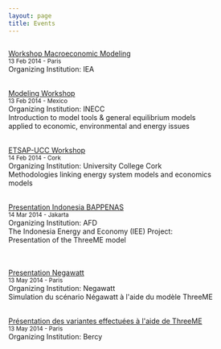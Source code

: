 ```yaml
---
layout: page
title: Events
---
```


<div style="float:left; width:82%;">
	<p>
<a href="http://lidewey.github.io/2014/02/13/Workshop-Macroeconomic-Modeling/">Workshop Macroeconomic Modeling</a> <br> 
<small>13 Feb 2014 - Paris </small><br>
  Organizing Institution: IEA
<br>

<br><a href="http://lidewey.github.io/2014/02/13/Modeling-Workshop/">Modeling Workshop</a>	<br>
<small>13 Feb 2014 - Mexico</small> <br>
  Organizing Institution: INECC <br>
  Introduction to model tools & general equilibrium models applied to economic, environmental and energy issues
<br>

<br>	<a href="http://lidewey.github.io/2014/02/14/ETSAP-UCC-Workshop/">ETSAP-UCC Workshop</a> <br>
<small>14 Feb 2014 - Cork</small> <br>
 Organizing Institution: University College Cork <br>
 Methodologies linking energy system models and economics models
<br>

<br> <a href="http://lidewey.github.io/2014/05/13/Presentation-des-variations-effectuees/">Presentation Indonesia BAPPENAS</a> <br>
<small>14 Mar 2014 - Jakarta</small> <br>
 Organizing Institution:  AFD <br>
 The Indonesia Energy and Economy (IEE) Project: Presentation of the ThreeME model  
<br>

<br>	<a href="http://lidewey.github.io/2014/05/13/Presentation-Negawatt/">Presentation Negawatt</a><br>
<small>13 May 2014 - Paris</small> <br>
  Organizing Institution: Negawatt <br>
  Simulation du scénario Négawatt à l'aide du modèle ThreeME
</i><br>

<br> <a href="http://lidewey.github.io/2014/05/13/Presentation-des-variations-effectuees/">Présentation des variantes effectuées à l'aide de ThreeME</a> <br>
<small>13 May 2014 - Paris</small> <br>
Organizing Institution: Bercy
<br>

</div>

<div style="float:right; width:15%; ">

<head>
<style>
aside {color:#000099;}
b {color:#000099;}
</style>
</head>
<aside>
<style type="text/css"> 
<!-- 
span.label {color:black;width:10;height:5;text-align:center;margin-top:0;background:#ffF;font:bold 13px Arial} 
span.c1 {cursor:hand;color:black;width:10;height:5;text-align:center;margin-top:0;background:#ffF;font:bold 13px Arial} 
span.c2 {cursor:hand;color:red;width:10;height:5;text-align:center;margin-top:0;background:#ffF;font:bold 13px Arial} 
span.c3 {cursor:hand;color:#b0b0b0;width:10;height:5;text-align:center;margin-top:0;background:#ffF;font:bold 12px Arial} 
--> 
</style> 
 <aside>
<script type="text/javascript"> 
<!-- This script and many more are available free online at --> 
<!-- The JavaScript Source!! http://javascript.internet.com --> 
 
<!-- Begin 
function maxDays(mm, yyyy){ 
var mDay; 
 if((mm == 3) || (mm == 5) || (mm == 8) || (mm == 10)){ 
  mDay = 30; 
   } 
   else{ 
    mDay = 31 
    if(mm == 1){ 
      if (yyyy/4 - parseInt(yyyy/4) != 0){ 
       mDay = 28 
      } 
      else{ 
       mDay = 29 
     } 
  } 
  } 
return mDay; 
} 
function changeBg(id){ 
 if (eval(id).style.backgroundColor != "yellow" ){ 
  eval(id).style.backgroundColor = "yellow" 
 } 
 else{ 
  eval(id).style.backgroundColor = "#ffffff" 
 } 
} 
function writeCalendar(){ 
var now = new Date 
var dd = now.getDate() 
var mm = now.getMonth() 
var dow = now.getDay() 
var yyyy = now.getFullYear() 
var arrM = new Array("January","February","March","April","May","June","July","August","September","October","November","December" ) 
var arrY = new Array() 
 for (ii=0;ii<=4;ii++){ 
  arrY[ii] = yyyy - 2 + ii 
 } 
var arrD = new Array("Sun","Mon","Tue","Wed","Thu","Fri","Sat" ) 
 
var text = "" 
text = "<form name=calForm>" 
text += "<table border=1>" 
text += "<tr><td>" 
text += "<table width=100%><tr>" 
text += "<td align=left>" 
text += "<select name=selMonth onChange='changeCal()'>" 
 for (ii=0;ii<=11;ii++){ 
  if (ii==mm){ 
   text += "<option value= " + ii + " Selected>" + arrM[ii] + "</option>" 
  } 
  else{ 
   text += "<option value= " + ii + ">" + arrM[ii] + "</option>" 
  } 
 } 
text += "</select>" 
text += "</td>" 
text += "<td align=right>" 
text += "<select name=selYear onChange='changeCal()'>" 
 for (ii=0;ii<=4;ii++){ 
  if (ii==2){ 
   text += "<option value= " + arrY[ii] + " Selected>" + arrY[ii] + "</option>" 
  } 
  else{ 
   text += "<option value= " + arrY[ii] + ">" + arrY[ii] + "</option>" 
  } 
 } 
text += "</select>" 
text += "</td>" 
text += "</tr></table>" 
text += "</td></tr>" 
text += "<tr><td>" 
text += "<table border=1>" 
text += "<tr>" 
 for (ii=0;ii<=6;ii++){ 
  text += "<td align=center><span class=label>" + arrD[ii] + "</span></td>" 
 } 
text += "</tr>" 
aa = 0 
 for (kk=0;kk<=5;kk++){ 
  text += "<tr>" 
  for (ii=0;ii<=6;ii++){ 
   text += "<td align=center><span id=sp" + aa + " onClick='changeBg(this.id)'>1>" 
   aa += 1 
  } 
  text += "</tr>" 
 } 
text += "</table>" 
text += "</td></tr>" 
text += "</table>" 
text += "</form>" 
document.write(text) 
changeCal() 
} 
function changeCal(){ 
var now = new Date 
var dd = now.getDate() 
var mm = now.getMonth() 
var dow = now.getDay() 
var yyyy = now.getFullYear() 
var currM = parseInt(document.calForm.selMonth.value) 
var prevM 
 if (currM!=0){ 
  prevM = currM - 1 
 } 
 else{ 
  prevM = 11 
 } 
var currY = parseInt(document.calForm.selYear.value) 
var mmyyyy = new Date() 
mmyyyy.setFullYear(currY) 
mmyyyy.setMonth(currM) 
mmyyyy.setDate(1) 
var day1 = mmyyyy.getDay() 
 if (day1 == 0){ 
  day1 = 7 
 } 
var arrN = new Array(41) 
var aa 
 for (ii=0;ii<day1;ii++){ 
  arrN[ii] = maxDays((prevM),currY) - day1 + ii + 1 
 } 
 aa = 1 
 for (ii=day1;ii<=day1+maxDays(currM,currY)-1;ii++){ 
  arrN[ii] = aa 
  aa += 1 
 } 
 aa = 1 
 for (ii=day1+maxDays(currM,currY);ii<=41;ii++){ 
  arrN[ii] = aa 
  aa += 1 
 } 
 for (ii=0;ii<=41;ii++){ 
  eval("sp"+ii).style.backgroundColor = "#FFFFFF" 
 } 
var dCount = 0 
 for (ii=0;ii<=41;ii++){ 
  if (((ii<7)&&(arrN[ii]>20))||((ii>27)&&(arrN[ii]<20))){ 
   eval("sp"+ii).innerHTML = arrN[ii] 
   eval("sp"+ii).className = "c3" 
  } 
  else{ 
   eval("sp"+ii).innerHTML = arrN[ii] 
   if ((dCount==0)||(dCount==6)){ 
    eval("sp"+ii).className = "c2" 
   } 
   else{ 
    eval("sp"+ii).className = "c1" 
   } 
   if ((arrN[ii]==dd)&&(mm==currM)&&(yyyy==currY)){ 
    eval("sp"+ii).style.backgroundColor="#90EE90" 
   } 
  } 
 dCount += 1 
  if (dCount>6){ 
   dCount=0 
  } 
 } 
} 
//  End --> 
</script> 
 
</HEAD> 
 
<!-- ETAPE 2:INSEREZ LE CODE 2 ENTRE LES BALISES <BODY>..</BODY>  --> 
 
<BODY> 
 
<script type="text/javascript">writeCalendar()</script> 
 
</div>
 
</div>

